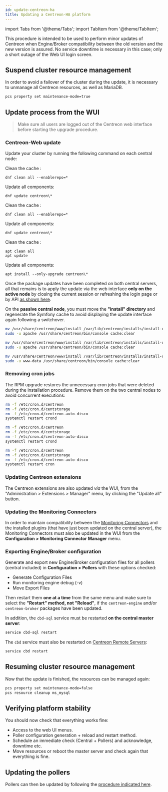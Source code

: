 ```yaml
---
id: update-centreon-ha
title: Updating a Centreon-HA platform
---
```

import Tabs from '@theme/Tabs';
import TabItem from '@theme/TabItem';

This procedure is intended to be used to perform minor updates of Centreon when Engine/Broker compatibility between the old version and the new version is assured. No service downtime is necessary in this case; only a short outage of the Web UI login screen.

## Suspend cluster resource management

In order to avoid a failover of the cluster during the update, it is necessary to unmanage all Centreon resources, as well as MariaDB.

```bash
pcs property set maintenance-mode=true
```

## Update process from the WUI

> Make sure all users are logged out of the Centreon web interface
> before starting the upgrade procedure.

### Centreon-Web update

Update your cluster by running the following command on each central node:

<Tabs groupId="sync">
<TabItem value="Alma / RHEL / Oracle Linux 9" label="Alma / RHEL / Oracle Linux 9">

Clean the cache :

```shell
dnf clean all --enablerepo=*
```

Update all components:

```shell
dnf update centreon\*
```

</TabItem>
<TabItem value="Alma / RHEL / Oracle Linux 8" label="Alma / RHEL / Oracle Linux 8">

Clean the cache :

```shell
dnf clean all --enablerepo=*
```

Update all components:

```shell
dnf update centreon\*
```

</TabItem>
<TabItem value="Debian 11" label="Debian 11">

Clean the cache :

```shell
apt clean all
apt update
```

Update all components:

```shell
apt install --only-upgrade centreon\*
```

</TabItem>
</Tabs>

Once the package updates have been completed on both central servers, all that remains is to apply the update via the web interface **only on the active node** by closing the current session or refreshing the login page or by API [as shown here](https://docs.centreon.com/docs/update/update-centreon-platform/#update-the-centreon-central-server).

On the **passive central node**, you must move the **"install" directory** and regenerate the Symfony cache to avoid displaying the update interface again following a switchover.

<Tabs groupId="sync">
<TabItem value="Alma / RHEL / Oracle Linux 9" label="Alma / RHEL / Oracle Linux 9">

```bash
mv /usr/share/centreon/www/install /var/lib/centreon/installs/install-update-`date +%Y%m%d`
sudo -u apache /usr/share/centreon/bin/console cache:clear
```
</TabItem>
<TabItem value="Alma / RHEL / Oracle Linux 8" label="Alma / RHEL / Oracle Linux 8">

```bash
mv /usr/share/centreon/www/install /var/lib/centreon/installs/install-update-`date +%Y%m%d`
sudo -u apache /usr/share/centreon/bin/console cache:clear
```
</TabItem>
<TabItem value="Debian 11" label="Debian 11">

```bash
mv /usr/share/centreon/www/install /var/lib/centreon/installs/install-update-`date +%Y%m%d`
sudo -u www-data /usr/share/centreon/bin/console cache:clear
```
</TabItem>
</Tabs>

### Removing cron jobs

The RPM upgrade restores the unnecessary cron jobs that were deleted during the installation procedure. Remove them on the two central nodes to avoid concurrent executions:

<Tabs groupId="sync">
<TabItem value="Alma / RHEL / Oracle Linux 9" label="Alma / RHEL / Oracle Linux 9">

```bash
rm -f /etc/cron.d/centreon
rm -f /etc/cron.d/centstorage
rm -f /etc/cron.d/centreon-auto-disco
systemctl restart crond
```

</TabItem>
<TabItem value="Alma / RHEL / Oracle Linux 8" label="Alma / RHEL / Oracle Linux 8">

```bash
rm -f /etc/cron.d/centreon
rm -f /etc/cron.d/centstorage
rm -f /etc/cron.d/centreon-auto-disco
systemctl restart crond
```
</TabItem>
<TabItem value="Debian 11" label="Debian 11">

```bash
rm -f /etc/cron.d/centreon
rm -f /etc/cron.d/centstorage
rm -f /etc/cron.d/centreon-auto-disco
systemctl restart cron
```
</TabItem>
</Tabs>

### Updating Centreon extensions

The Centreon extensions are also updated *via* the WUI, from the "Administration > Extensions > Manager" menu, by clicking the "Update all" button.

### Updating the Monitoring Connectors

In order to maintain compatibility between the [Monitoring Connectors](https://docs.centreon.com/docs/monitoring/pluginpacks/) and the installed plugins (that have just been updated on the central server), the Monitoring Connectors must also be updated in the WUI from the **Configuration > Monitoring Connector Manager** menu.

### Exporting Engine/Broker configuration

Generate and export new Engine/Broker configuration files for all pollers (central included) in **Configuration > Pollers** with these options checked:

* Generate Configuration Files
* Run monitoring engine debug (-v)
* Move Export Files

Then restart them **one at a time** from the same menu and make sure to select the **"Restart" method, not "Reload"**, if the `centreon-engine` and/or `centreon-broker` packages have been updated.

In addition, the `cbd-sql` service must be restarted **on the central master server**:

```bash
service cbd-sql restart
```

The `cbd` service must also be restarted on [Centreon Remote Servers](https://docs.centreon.com/docs/23.10/installation/architectures/#distributed-architecture):

```bash
service cbd restart
```

## Resuming cluster resource management

Now that the update is finished, the resources can be managed again:

```bash
pcs property set maintenance-mode=false
pcs resource cleanup ms_mysql
```

## Verifying platform stability

You should now check that everything works fine:

* Access to the web UI menus.
* Poller configuration generation + reload and restart method.
* Schedule an immediate check (Central + Pollers) and acknowledge, downtime etc.
* Move resources or reboot the master server and check again that everything is fine.

## Updating the pollers

Pollers can then be updated by following the [procedure indicated here](https://docs.centreon.com/docs/update/update-centreon-platform/#update-the-pollers).
